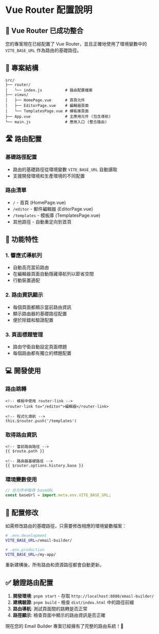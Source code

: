 # Vue Router 配置說明

## 🚀 Vue Router 已成功整合

您的專案現在已經配置了 Vue Router，並且正確地使用了環境變數中的 `VITE_BASE_URL` 作為路由的基礎路徑。

## 📁 專案結構

```
src/
├── router/
│   └── index.js          # 路由配置檔案
├── views/
│   ├── HomePage.vue      # 首頁元件
│   ├── EditorPage.vue    # 編輯器頁面
│   └── TemplatesPage.vue # 模板庫頁面
├── App.vue               # 主應用元件 (包含導航)
└── main.js               # 應用入口 (整合路由)
```

## 🛣️ 路由配置

### 基礎路徑配置

- 路由的基礎路徑從環境變數 `VITE_BASE_URL` 自動讀取
- 支援開發環境和生產環境的不同配置

### 路由清單

- `/` - 首頁 (HomePage.vue)
- `/editor` - 郵件編輯器 (EditorPage.vue)
- `/templates` - 模板庫 (TemplatesPage.vue)
- 其他路徑 - 自動重定向到首頁

## 🎨 功能特性

### 1. 響應式導航列

- 自動高亮當前路由
- 在編輯器頁面自動隱藏導航列以節省空間
- 行動裝置適配

### 2. 路由資訊顯示

- 每個頁面都顯示當前路由資訊
- 顯示路由器的基礎路徑配置
- 便於除錯和驗證配置

### 3. 頁面標題管理

- 路由守衛自動設定頁面標題
- 每個路由都有獨立的標題配置

## 💻 開發使用

### 路由跳轉

```vue
<!-- 模板中使用 router-link -->
<router-link to="/editor">編輯器</router-link>

<!-- 程式化導航 -->
this.$router.push('/templates')
```

### 取得路由資訊

```vue
<!-- 當前路由路徑 -->
{{ $route.path }}

<!-- 路由器基礎路徑 -->
{{ $router.options.history.base }}
```

### 環境變數使用

```javascript
// 在元件中取得 baseURL
const baseUrl = import.meta.env.VITE_BASE_URL;
```

## 🔧 配置修改

如需修改路由的基礎路徑，只需要修改相應的環境變數檔案：

```bash
# .env.development
VITE_BASE_URL=/email-builder/

# .env.production
VITE_BASE_URL=/my-app/
```

重新建構後，所有路由和資源路徑都會自動更新。

## ✅ 驗證路由配置

1. **開發環境**: `pnpm start` - 存取 `http://localhost:8080/email-builder/`
2. **建構驗證**: `pnpm build` - 檢查 `dist/index.html` 中的路徑前綴
3. **路由導航**: 測試頁面間的跳轉是否正常
4. **路徑顯示**: 檢查頁面中顯示的路由資訊是否正確

現在您的 Email Builder 專案已經擁有了完整的路由系統！🎉
